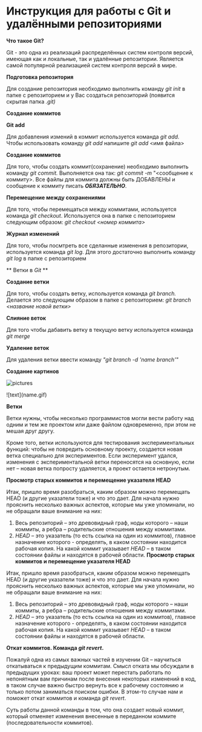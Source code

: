 # Инструкция для работы с Git и удалёнными репозиториями # 

**Что такое Git?**

Git - это одна из реализаций распределённых систем контроля версий, имеющая как и локальные, так и удалённые репозитории. Является самой популярной реализацией систем контроля версий в мире.

**Подготовка репозитория**

Для создание репозитория необходимо выполнить команду *git init* в папке с репозиторием и у Вас создаться репозиторий (появится скрытая папка *.git)*

**Создание коммитов**

__Git add__

Для добавления измений в коммит используется команда *git add.* Чтобы использовать команду *git add* напишите *git add* <имя файла>

**Создание коммитов**

Для того, чтобы создать коммит(сохранение) необходимо выполнить команду *git commit.* Выполняется она так: *git commit -m* "<сообщение к коммиту>. Все файлы для коммита должны быть ДОБАВЛЕНЫ и сообщение к коммиту писать *__ОБЯЗАТЕЛЬНО__*.

**Перемещение между сохранениями**

Для того, чтобы перемещаться между коммитами, используется команда *git checkout*. Используется она в папке с пепозиторием следующим образом: *git checkout <номер коммита>*

**Журнал изменений**

Для того, чтобы посмтреть все сделанные изменения в репозитории, используется команда *git log*. Для этого достаточно выполнить команду *git log* в папке с репозиторием

** Ветки в *Git* **

**Создание ветки**

Для того, чтобы создать ветку, используется команда *git branch.* Делается это следующим образом в папке с репозиторием: *git branch <название новой ветки>*

**Слияние веток**

Для того чтобы дабавить ветку в текущую ветку используется команда *git merge*

**Удаление веток**

Для удаления ветки ввести команду *"git branch -d 'name branch'"*

**Создание картинов**

![pictures](https://thumb.tildacdn.com/tild6336-6565-4834-b433-616638643930/-/resize/960x/-/format/webp/2_git_fetch_pull_pus.png)

!\[text]\(name.gif)

**Ветки**

Ветки нужны, чтобы несколько программистов могли вести работу над одним и тем же проектом или даже файлом одновременно, при этом не мешая друг другу.

Кроме того, ветки используются для тестирования экспериментальных функций: чтобы не повредить основному проекту, создается новая ветка специально для экспериментов. Если эксперимент удался, изменения с экспериментальной ветки переносятся на основную, если нет – новая ветка попросту удаляется, а проект остается нетронутым.

**Просмотр старых коммитов и перемещение указателя HEAD**

Итак, пришло время разобраться, каким образом можно перемещать HEAD (и другие указатели тоже) и что это дает. Для начала нужно прояснить несколько важных аспектов, которые мы уже упоминали, но не обращали ваше внимание на них:

1. Весь репозиторий – это древовидный граф, ноды которого – наши коммиты, а ребра – родительские отношения между коммитами.
2. *HEAD* – это указатель (то есть ссылка на один из коммитов), главное назначение которого - определять, в каком состоянии находится рабочая копия. На какой коммит указывает *HEAD* – в таком состоянии файлы и находятся в рабочей области.
**Просмотр старых коммитов и перемещение указателя HEAD**

Итак, пришло время разобраться, каким образом можно перемещать HEAD (и другие указатели тоже) и что это дает. Для начала нужно прояснить несколько важных аспектов, которые мы уже упоминали, но не обращали ваше внимание на них:

1. Весь репозиторий – это древовидный граф, ноды которого – наши коммиты, а ребра – родительские отношения между коммитами.
2. *HEAD* – это указатель (то есть ссылка на один из коммитов), главное назначение которого - определять, в каком состоянии находится рабочая копия. На какой коммит указывает *HEAD* – в таком состоянии файлы и находятся в рабочей области.

**Откат коммитов. Команда _git revert_.**

Пожалуй одна из самых важных частей в изучении Git – научиться откатываться к предыдущим коммитам. Смысл отката мы обсуждали в предыдущих уроках: ваш проект может перестать работать по непонятным вам причинам после внесения некоторых изменений в код, в таком случае важно быстро вернуть все к рабочему состоянию и только потом заниматься поиском ошибки. В этом-то случае нам и поможет откат коммитов и команда *git revert*.

Суть работы данной команды в том, что она создает новый коммит, который отменяет изменения внесенные в переданном коммите (последовательности коммитов).